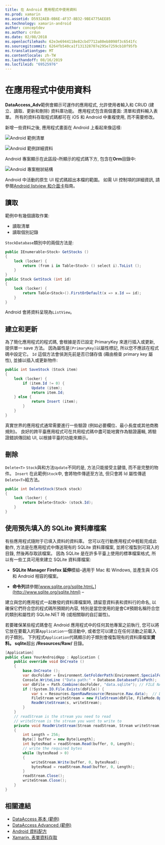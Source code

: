 ```yaml
---
title: 在 Android 應用程式中使用資料
ms.prod: xamarin
ms.assetid: D5932AEB-0B6E-4F37-8B32-9BE4775AEE85
ms.technology: xamarin-android
author: conceptdev
ms.author: crdun
ms.date: 02/08/2018
ms.openlocfilehash: 62e3e6944118e82cbd7712a80eb8098f3c6541fc
ms.sourcegitcommit: 6264fb540ca1f131328707e295e7259cb10f95fb
ms.translationtype: MT
ms.contentlocale: zh-TW
ms.lasthandoff: 08/16/2019
ms.locfileid: "69525976"
---
```

# <a name="using-data-in-an-app"></a>在應用程式中使用資料

**DataAccess_Adv**範例會顯示可運作的應用程式, 允許使用者輸入和 CRUD (建立、讀取、更新和刪除) 資料庫功能。 應用程式包含兩個畫面: 清單和資料輸入表單。 所有的資料存取程式碼都可在 iOS 和 Android 中重複使用, 而不需要修改。

新增一些資料之後, 應用程式畫面在 Android 上看起來像這樣:

![Android 範例清單](using-data-in-an-app-images/image11.png "Android 範例清單")

![Android 範例詳細資料](using-data-in-an-app-images/image12.png "Android 範例詳細資料")

Android 專案顯示在此區段&ndash;所顯示的程式碼下方, 包含在**Orm**目錄中:

![Android 專案樹狀結構](using-data-in-an-app-images/image14.png "Android 專案樹狀結構")

Android 中活動的原生 UI 程式碼超出本檔的範圍。 如需 UI 控制項的詳細資訊, 請參閱[Android listview 和介面卡](~/android/user-interface/layouts/list-view/index.md)指南。

## <a name="read"></a>讀取

範例中有幾個讀取作業:

- 讀取清單
- 讀取個別記錄

`StockDatabase`類別中的兩個方法是:

```csharp
public IEnumerable<Stock> GetStocks ()
{
    lock (locker) {
        return (from i in Table<Stock> () select i).ToList ();
    }
}
public Stock GetStock (int id)
{
    lock (locker) {
        return Table<Stock>().FirstOrDefault(x => x.Id == id);
    }
}
```

Android 會將資料呈現為`ListView`。

## <a name="create-and-update"></a>建立和更新

為了簡化應用程式的程式碼, 會根據是否已設定 PrimaryKey 來進行插入或更新, 提供單一 save 方法。 因為屬性是`[PrimaryKey]`以屬性標記, 所以您不應該在程式碼中設定它。 `Id` 這個方法會偵測先前是否已儲存值 (藉由檢查 primary key 屬性), 並據以插入或更新物件:

```csharp
public int SaveStock (Stock item)
{
    lock (locker) {
        if (item.Id != 0) {
            Update (item);
            return item.Id;
    } else {
            return Insert (item);
        }
    }
}
```

真實世界的應用程式通常需要進行一些驗證 (例如必要欄位、最小長度或其他商務規則)。 良好的跨平臺應用程式可在共用程式碼中盡可能地實作為驗證邏輯, 將驗證錯誤傳回給 UI, 以根據平臺的功能來顯示。

## <a name="delete"></a>刪除

`Delete<T>` `Stock`與和方法`Update`不同的是, 方法只能接受主鍵值, 而不是完整的物件。 `Insert` 在此範例`Stock`中, 會將物件傳遞至方法, 但只會將 Id 屬性傳遞`Delete<T>`給方法。

```csharp
public int DeleteStock(Stock stock)
{
    lock (locker) {
        return Delete<Stock> (stock.Id);
    }
}
```

## <a name="using-a-pre-populated-sqlite-database-file"></a>使用預先填入的 SQLite 資料庫檔案

有些應用程式隨附于已填入資料的資料庫。 您可以在行動應用程式中輕鬆完成此動作, 方法是在應用程式中傳送現有的 SQLite 資料庫檔案, 並將它複製到可寫入的目錄, 然後再存取該檔案。 因為 SQLite 是在許多平臺上使用的標準檔案格式, 所以有一些工具可用來建立 SQLite 資料庫檔案:

- **SQLite Manager Firefox 延伸**模組&ndash;適用于 Mac 和 Windows, 並產生與 iOS 和 Android 相容的檔案。

- **命令列**請參閱[www.sqlite.org/sqlite.html。](http://www.sqlite.org/sqlite.html) &ndash;

建立與您的應用程式一起散發的資料庫檔案時, 請留意資料表和資料行的命名, 以確保它們符合您的程式碼所預期的內容, 特別是當您使用的是會C#預期名稱符合您的類別和屬性的 SQLite.NET 時 (或相關聯的自訂屬性)。

若要確保某些程式碼會在 Android 應用程式中的任何其他專案之前執行, 您可以將它放在要載入的第`Application`一個活動中, 或者您可以建立在任何活動之前載入的子類別。 下列程式`Application`代碼顯示的子類別會複製現有的資料庫檔案**資料。 sqlite**超出 **/Resources/Raw/** 目錄。

```csharp
[Application]
public class YourAndroidApp : Application {
    public override void OnCreate ()
    {
        base.OnCreate ();
        var docFolder = Environment.GetFolderPath(Environment.SpecialFolder.Personal);
        Console.WriteLine ("Data path:" + Database.DatabaseFilePath);
        var dbFile = Path.Combine(docFolder, "data.sqlite"); // FILE NAME TO USE WHEN COPIED
        if (!System.IO.File.Exists(dbFile)) {
            var s = Resources.OpenRawResource(Resource.Raw.data);  // DATA FILE RESOURCE ID
            FileStream writeStream = new FileStream(dbFile, FileMode.OpenOrCreate, FileAccess.Write);
            ReadWriteStream(s, writeStream);
        }
    }
    // readStream is the stream you need to read
    // writeStream is the stream you want to write to
    private void ReadWriteStream(Stream readStream, Stream writeStream)
    {
        int Length = 256;
        Byte[] buffer = new Byte[Length];
        int bytesRead = readStream.Read(buffer, 0, Length);
        // write the required bytes
        while (bytesRead > 0)
        {
            writeStream.Write(buffer, 0, bytesRead);
            bytesRead = readStream.Read(buffer, 0, Length);
        }
        readStream.Close();
        writeStream.Close();
    }
}
```


## <a name="related-links"></a>相關連結

- [DataAccess 基本 (範例)](https://github.com/xamarin/mobile-samples/tree/master/DataAccess/Basic)
- [DataAccess Advanced (範例)](https://github.com/xamarin/mobile-samples/tree/master/DataAccess/Advanced)
- [Android 資料配方](https://github.com/xamarin/recipes/tree/master/Recipes/android/data)
- [Xamarin. 表單資料存取](~/xamarin-forms/data-cloud/data/databases.md)
